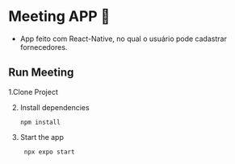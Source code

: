 # Meeting APP 👋

- App feito com React-Native, no qual o usuário pode cadastrar fornecedores.

## Run Meeting
1.Clone Project

2. Install dependencies

   ```
   npm install
   ```

3. Start the app

   ```
    npx expo start
   ```
